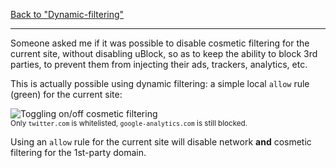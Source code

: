 [Back to "Dynamic-filtering"](https://github.com/gorhill/uBlock/wiki/Dynamic-filtering)

***

Someone asked me if it was possible to disable cosmetic filtering for the current site, without disabling  uBlock, so as to keep the ability to block 3rd parties, to prevent them from injecting their ads, trackers, analytics, etc.

This is actually possible using dynamic filtering: a simple local `allow` rule (green) for the current site:

![Toggling on/off cosmetic filtering](https://raw.githubusercontent.com/gorhill/uBlock/master/doc/img/df-turn-off-cosmetic.gif)<br>
<sup>Only `twitter.com` is whitelisted, `google-analytics.com` is still blocked.</sup>

Using an `allow` rule for the current site will disable network **and** cosmetic filtering for the 1st-party domain.